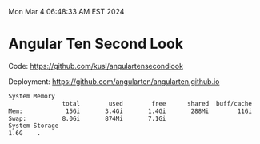 Mon Mar  4 06:48:33 AM EST 2024

# Angular Ten Second Look

Code: https://github.com/kusl/angulartensecondlook

Deployment: https://github.com/angularten/angularten.github.io

```bash
System Memory
               total        used        free      shared  buff/cache   available
Mem:            15Gi       3.4Gi       1.4Gi       288Mi        11Gi        11Gi
Swap:          8.0Gi       874Mi       7.1Gi
System Storage
1.6G	.
